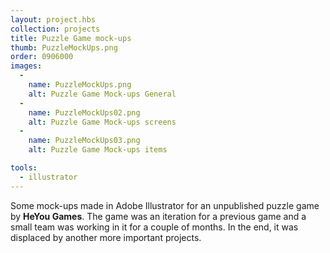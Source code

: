 ```yaml
---
layout: project.hbs
collection: projects
title: Puzzle Game mock-ups
thumb: PuzzleMockUps.png
order: 0906000
images:
  -
    name: PuzzleMockUps.png
    alt: Puzzle Game Mock-ups General
  -
    name: PuzzleMockUps02.png
    alt: Puzzle Game Mock-ups screens
  -
    name: PuzzleMockUps03.png
    alt: Puzzle Game Mock-ups items

tools:
  - illustrator
---
```


Some mock-ups made in Adobe Illustrator for an unpublished puzzle game by **HeYou Games**. The game was an iteration for a previous game and a small team was working in it for a couple of months. In the end, it was displaced by another more important projects.
